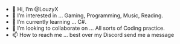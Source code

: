 - 👋 Hi, I’m @LouzyX
- 👀 I’m interested in ... Gaming, Programming, Music, Reading.
- 🌱 I’m currently learning ... C#.
- 💞️ I’m looking to collaborate on ... All sorts of Coding practice.
- 📫 How to reach me ... best over my Discord send me a message

<!---
LouzyX/LouzyX is a ✨ special ✨ repository because its `README.md` (this file) appears on your GitHub profile.
You can click the Preview link to take a look at your changes.
--->
